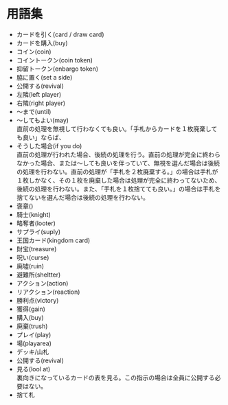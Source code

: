 # 用語集

- カードを引く(card / draw card)
- カードを購入(buy)
- コイン(coin)
- コイントークン(coin token)
- 抑留トークン(enbargo token)
- 脇に置く(set a side)
- 公開する(revival)
- 左隣(left player)
- 右隣(right player)
- 〜まで(until)
　
- 〜してもよい(may)  
直前の処理を無視して行わなくても良い。「手札からカードを１枚廃棄しても良い」ならば、
- そうした場合(if you do)  
直前の処理が行われた場合、後続の処理を行う。直前の処理が完全に終わらなかった場合、または〜しても良いを伴っていて、無視を選んだ場合は後続の処理を行わない。直前の処理が「手札を２枚廃棄する。」の場合は手札が１枚しかなく、その１枚を廃棄した場合は処理が完全に終わってないため、後続の処理を行わない。また、「手札を１枚捨てても良い。」の場合は手札を捨てないを選んだ場合は後続の処理を行わない。
- 褒章()
- 騎士(knight)
- 略奪者(looter)
- サプライ(suply)
- 王国カード(kingdom card)
- 財宝(treasure)
- 呪い(curse)
- 廃墟(ruin)
- 避難所(sheltter)
- アクション(action)
- リアクション(reaction)
- 勝利点(victory)
- 獲得(gain)
- 購入(buy)
- 廃棄(trush)
- プレイ(play)
- 場(playarea)
- デッキ/山札
- 公開する(revival)
- 見る(lool at)  
裏向きになっているカードの表を見る。この指示の場合は全員に公開する必要はない。
- 捨て札